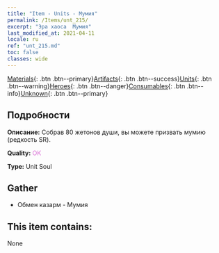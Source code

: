 ```yaml
---
title: "Item - Units - Мумия"
permalink: /Items/unt_215/
excerpt: "Эра хаоса  Мумия"
last_modified_at: 2021-04-11
locale: ru
ref: "unt_215.md"
toc: false
classes: wide
---
```

 [Materials](/ru/Items/){: .btn .btn--primary}[Artifacts](/ru/Items/Artifacts/){: .btn .btn--success}[Units](/ru/Items/Units/){: .btn .btn--warning}[Heroes](/ru/Items/Heroes/){: .btn .btn--danger}[Consumables](/ru/Items/Consumables/){: .btn .btn--info}[Unknown](/ru/Items/Unknown/){: .btn .btn--primary}

## Подробности
 **Описание:** Собрав 80 жетонов души, вы можете призвать мумию (редкость SR).

 **Quality:** <span style="color: #DA70D6">OK</span>

 **Type:** Unit Soul

## Gather

*    Обмен казарм - Мумия 

## This item contains:

  None

